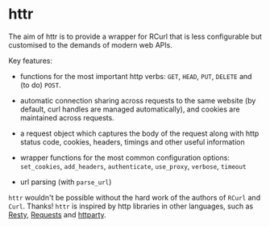 # httr

The aim of httr is to provide a wrapper for RCurl that is less configurable but customised to the demands of modern web APIs. 

Key features:

* functions for the most important http verbs: `GET`, `HEAD`, `PUT`, `DELETE`
  and (to do) `POST`.

* automatic connection sharing across requests to the same website (by
  default, curl handles are managed automatically), and cookies are maintained
  across requests.

* a request object which captures the body of the request along with
  http status code, cookies, headers, timings and other useful information

* wrapper functions for the most common configuration options:
  `set_cookies`, `add_headers`, `authenticate`, `use_proxy`, `verbose`,
  `timeout`
  
* url parsing (with `parse_url`)

`httr` wouldn't be possible without the hard work of the authors of `RCurl` and `Curl`.  Thanks!  `httr` is inspired by http libraries in other languages, such as [Resty](http://beders.github.com/Resty/Resty/Examples.html), [Requests](http://docs.python-requests.org/en/v0.10.7/index.html) and [httparty](http://github.com/jnunemaker/httparty/tree/master).
